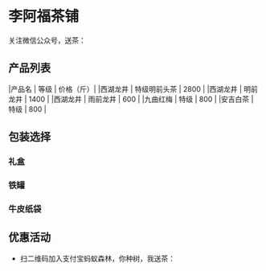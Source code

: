 # 李阿福茶铺

关注微信公众号，送茶：


## 产品列表

|产品名   |  等级       | 价格（斤）|
|西湖龙井 | 特级明前头茶 | 2800     |
|西湖龙井 | 明前龙井     | 1400    |
|西湖龙井 | 雨前龙井     | 600     |
|九曲红梅 | 特级         | 800     |
|安吉白茶 | 特级         | 800     |

## 包装选择

### 礼盒

### 铁罐

### 牛皮纸袋

## 优惠活动

* 扫二维码加入支付宝蚂蚁森林，你种树，我送茶：

